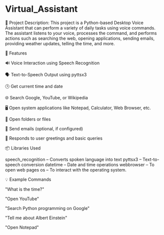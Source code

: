 # Virtual_Assistant

📌 Project Description: This project is a Python-based Desktop Voice Assistant that can perform a variety of daily tasks using voice commands. The assistant listens to your voice, processes the command, and performs actions such as searching the web, opening applications, sending emails, providing weather updates, telling the time, and more.

🔧 Features

🔊 Voice Interaction using Speech Recognition

🗣️ Text-to-Speech Output using pyttsx3

🕒 Get current time and date

🌐 Search Google, YouTube, or Wikipedia

🖥️ Open system applications like Notepad, Calculator, Web Browser, etc.

📁 Open folders or files

📧 Send emails (optional, if configured)

💬 Responds to user greetings and basic queries


📦 Libraries Used

speech_recognition – Converts spoken language into text
pyttsx3 – Text-to-speech conversion
datetime – Date and time operations
webbrowser – To open web pages
os – To interact with the operating system.

💡 Example Commands

"What is the time?"

"Open YouTube"

"Search Python programming on Google"

"Tell me about Albert Einstein"

"Open Notepad"


